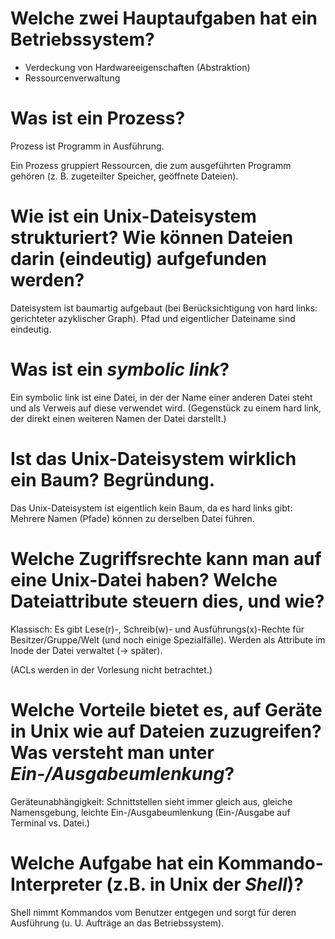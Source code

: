 # Welche zwei Hauptaufgaben hat ein Betriebssystem?

* Verdeckung von Hardwareeigenschaften (Abstraktion)
* Ressourcenverwaltung

# Was ist ein Prozess?

Prozess ist Programm in Ausführung.

Ein Prozess gruppiert Ressourcen, die zum ausgeführten Programm gehören (z. B.
zugeteilter Speicher, geöffnete Dateien).

# Wie ist ein Unix-Dateisystem strukturiert?  Wie können Dateien darin (eindeutig) aufgefunden werden?

Dateisystem ist baumartig aufgebaut (bei Berücksichtigung von hard
links: gerichteter azyklischer Graph). Pfad und eigentlicher Dateiname
sind eindeutig.

# Was ist ein *symbolic link*?

Ein symbolic link ist eine Datei, in der der Name einer anderen Datei
steht und als Verweis auf diese verwendet wird. (Gegenstück zu einem
hard link, der direkt einen weiteren Namen der Datei darstellt.)

# Ist das Unix-Dateisystem wirklich ein Baum?  Begründung.

Das Unix-Dateisystem ist eigentlich kein Baum, da es hard links gibt:
Mehrere Namen (Pfade) können zu derselben Datei führen.

# Welche Zugriffsrechte kann man auf eine Unix-Datei haben? Welche Dateiattribute steuern dies, und wie?

Klassisch: Es gibt Lese(r)-, Schreib(w)- und Ausführungs(x)-Rechte für
Besitzer/Gruppe/Welt (und noch einige Spezialfälle). Werden als
Attribute im Inode der Datei verwaltet ($\rightarrow$ später).

(ACLs werden in der Vorlesung nicht betrachtet.)

# Welche Vorteile bietet es, auf Geräte in Unix wie auf Dateien zuzugreifen?  Was versteht man unter *Ein-/Ausgabeumlenkung*?

Geräteunabhängigkeit: Schnittstellen sieht immer gleich aus, gleiche Namensgebung, leichte Ein-/Ausgabeumlenkung (Ein-/Ausgabe auf Terminal vs. Datei.)

# Welche Aufgabe hat ein Kommando-Interpreter (z.B. in Unix der *Shell*)? 

Shell nimmt Kommandos vom Benutzer entgegen und sorgt für deren
Ausführung (u. U. Aufträge an das Betriebssystem).

<!--  LocalWords:  
 -->

<!-- Local Variables: -->
<!-- coding: utf-8 -->
<!-- ispell-local-dictionary: "german-new8" -->
<!-- End: -->

